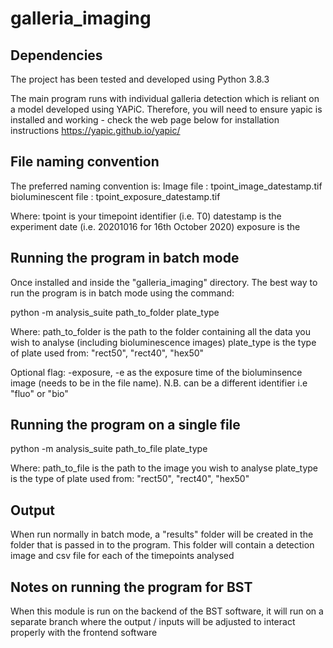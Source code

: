# galleria_imaging

## Dependencies
The project has been tested and developed using Python 3.8.3

The main program runs with individual galleria detection which is reliant on a model developed using YAPiC.
Therefore, you will need to ensure yapic is installed and working - check the web page below for installation instructions
https://yapic.github.io/yapic/


## File naming convention
The preferred naming convention is:
Image file : tpoint_image_datestamp.tif
bioluminescent file : tpoint_exposure_datestamp.tif

Where:
tpoint is your timepoint identifier (i.e. T0)
datestamp is the experiment date (i.e. 20201016 for 16th October 2020)
exposure is the

## Running the program in batch mode

Once installed and inside the "galleria_imaging" directory. The best way to run the program is in batch mode using the command:

python -m analysis_suite path_to_folder plate_type

Where:
path_to_folder is the path to the folder containing all the data you wish to analyse (including bioluminescence images)
plate_type is the type of plate used from: "rect50", "rect40", "hex50"

Optional flag:
-exposure, -e as the exposure time of the bioluminsence image (needs to be in the file name). N.B. can be a different identifier i.e "fluo" or "bio"

## Running the program on a single file

python -m analysis_suite path_to_file plate_type

Where:
path_to_file is the path to the image you wish to analyse
plate_type is the type of plate used from: "rect50", "rect40", "hex50"

## Output

When run normally in batch mode, a "results" folder will be created in the folder that is passed in to the program.
This folder will contain a detection image and csv file for each of the timepoints analysed

## Notes on running the program for BST
When this module is run on the backend of the BST software, it will run on a separate branch where the output / inputs will
be adjusted to interact properly with the frontend software
